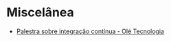 # Miscelânea

* [Palestra sobre integração contínua - Olé Tecnologia](palestras/pdf/Integracao%20Continua.pdf)
